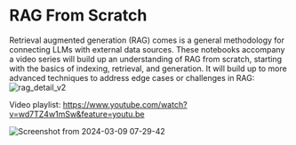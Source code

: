 # RAG From Scratch

Retrieval augmented generation (RAG) comes is a general methodology for connecting LLMs with external data sources. These notebooks accompany a video series will build up an understanding of RAG from scratch, starting with the basics of indexing, retrieval, and generation. It will build up to more advanced techniques to address edge cases or challenges in RAG:
![rag_detail_v2](https://github.com/langchain-ai/rag-from-scratch/assets/122662504/54a2d76c-b07e-49e7-b4ce-fc45667360a1)
 
Video playlist: 
https://www.youtube.com/watch?v=wd7TZ4w1mSw&feature=youtu.be
 
![Screenshot from 2024-03-09 07-29-42](https://github.com/intelligenxe/RAG/assets/61626108/efab2643-964d-4ddd-b76b-5b1182dcbd79)
